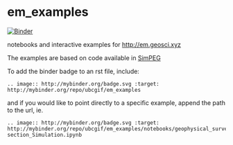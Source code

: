 # em_examples

[![Binder](http://mybinder.org/badge.svg)](http://mybinder.org/repo/ubcgif/em_examples)

notebooks and interactive examples for http://em.geosci.xyz

The examples are based on code available in [SimPEG](http://simpeg.xyz)

To add the binder badge to an rst file, include:

```
.. image:: http://mybinder.org/badge.svg :target: http://mybinder.org/repo/ubcgif/em_examples
```

and if you would like to point directly to a specific example, append the path to the url, ie. 

```
.. image:: http://mybinder.org/badge.svg :target: http://mybinder.org/repo/ubcgif/em_examples/notebooks/geophysical_surveys/DCR_Pseudo-section_Simulation.ipynb
```
